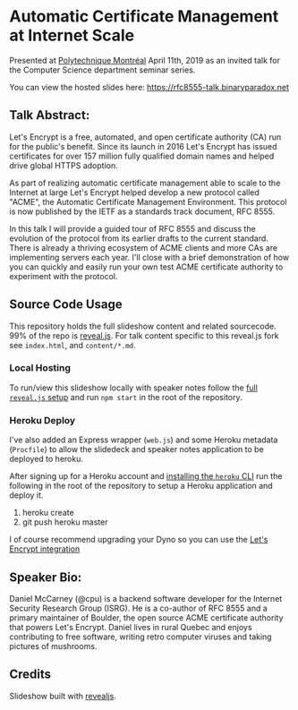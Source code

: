 # Automatic Certificate Management at Internet Scale

Presented at [Polytechnique Montréal](https://www.polymtl.ca/en/) April 11th,
2019 as an invited talk for the Computer Science department seminar series.

You can view the hosted slides here:
https://rfc8555-talk.binaryparadox.net

## Talk Abstract:

Let's Encrypt is a free, automated, and open certificate authority (CA) run for
the public's benefit. Since its launch in 2016 Let's Encrypt has issued
certificates for over 157 million fully qualified domain names and helped drive
global HTTPS adoption.

As part of realizing automatic certificate management able to scale to the
Internet at large Let's Encrypt helped develop a new protocol called "ACME", the
Automatic Certificate Management Environment. This protocol is now
published by the IETF as a standards track document, RFC 8555.

In this talk I will provide a guided tour of RFC 8555 and discuss the evolution
of the protocol from its earlier drafts to the current standard. There is
already a thriving ecosystem of ACME clients and more CAs are implementing
servers each year. I'll close with a brief demonstration of how you can quickly
and easily run your own test ACME certificate authority to experiment with the
protocol.

## Source Code Usage

This repository holds the full slideshow content and related sourcecode. 99% of
the repo is [reveal.js](https://github.com/hakimel/reveal.js). For talk content
specific to this reveal.js fork see `index.html`, and `content/*.md`.

### Local Hosting

To run/view this slideshow locally with speaker notes follow the [full
`reveal.js` setup](https://github.com/hakimel/reveal.js#full-setup) and run `npm
start` in the root of the repository.

### Heroku Deploy

I've also added an Express wrapper (`web.js`) and some Heroku metadata
(`Procfile`) to allow the slidedeck and speaker notes application to be deployed
to heroku.

After signing up for a Heroku account and [installing the `heroku`
CLI](https://devcenter.heroku.com/articles/heroku-cli) run the following in the
root of the repository to setup a Heroku application and deploy it.

1. heroku create
1. git push heroku master

I of course recommend upgrading your Dyno so you can use the [Let's Encrypt
integration]()

## Speaker Bio:

Daniel McCarney (@cpu) is a backend software developer for the Internet Security
Research Group (ISRG). He is a co-author of RFC 8555 and a primary maintainer of
Boulder, the open source ACME certificate authority that powers Let's Encrypt.
Daniel lives in rural Quebec and enjoys contributing to free software, writing
retro computer viruses and taking pictures of mushrooms.

## Credits

Slideshow built with [revealjs](http://revealjs.com/).
